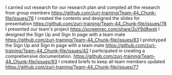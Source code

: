 I carried out research for our research plan and compiled all the research from group members https://github.com/zuri-training/Team-44_Chunk-file/issues/76
I created the contents and designed the slides for presentation https://github.com/zuri-training/Team-44_Chunk-file/issues/78
I presented our team's project https://screenrec.com/share/2uY9d8wstj
I designed the Sign Up and Sign In page with a team mate https://github.com/zuri-training/Team-44_Chunk-file/issues/83
I prototyped the Sign Up and Sign In page with a team mate https://github.com/zuri-training/Team-44_Chunk-file/issues/42
I participated in creating a comprehensive documentation. https://github.com/zuri-training/Team-44_Chunk-file/issues/63
I created briefs to keep all team members updated https://github.com/zuri-training/Team-44_Chunk-file/issues/77